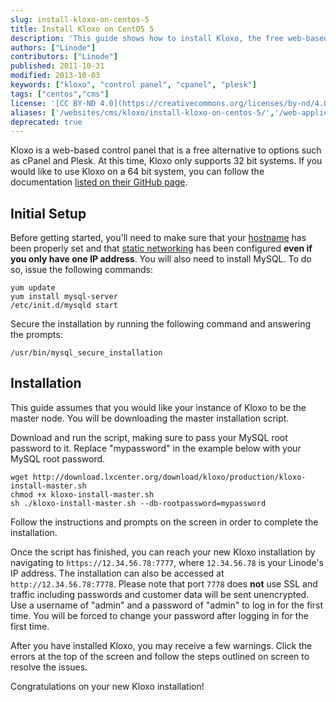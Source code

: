 ```yaml
---
slug: install-kloxo-on-centos-5
title: Install Kloxo on CentOS 5
description: 'This guide shows how to install Kloxo, the free web-based server control panel alternative to cPanel and Plesk, on a server running CentOS 5.'
authors: ["Linode"]
contributors: ["Linode"]
published: 2011-10-31
modified: 2013-10-03
keywords: ["kloxo", "control panel", "cpanel", "plesk"]
tags: ["centos","cms"]
license: '[CC BY-ND 4.0](https://creativecommons.org/licenses/by-nd/4.0)'
aliases: ['/websites/cms/kloxo/install-kloxo-on-centos-5/','/web-applications/control-panels/kloxo/installation/','/websites/cms/install-kloxo-on-centos-5/']
deprecated: true
---
```


Kloxo is a web-based control panel that is a free alternative to options such as cPanel and Plesk. At this time, Kloxo only supports 32 bit systems. If you would like to use Kloxo on a 64 bit system, you can follow the documentation [listed on their GitHub page](https://github.com/lxcenter/kloxo).

## Initial Setup

Before getting started, you'll need to make sure that your [hostname](/docs/products/compute/compute-instances/guides/set-up-and-secure/#configure-a-custom-hostname) has been properly set and that [static networking](/docs/products/compute/compute-instances/guides/manual-network-configuration/) has been configured **even if you only have one IP address**. You will also need to install MySQL. To do so, issue the following commands:

    yum update
    yum install mysql-server
    /etc/init.d/mysqld start

Secure the installation by running the following command and answering the prompts:

    /usr/bin/mysql_secure_installation

## Installation

This guide assumes that you would like your instance of Kloxo to be the master node. You will be downloading the master installation script.

Download and run the script, making sure to pass your MySQL root password to it. Replace "mypassword" in the example below with your MySQL root password.

    wget http://download.lxcenter.org/download/kloxo/production/kloxo-install-master.sh
    chmod +x kloxo-install-master.sh
    sh ./kloxo-install-master.sh --db-rootpassword=mypassword

Follow the instructions and prompts on the screen in order to complete the installation.

Once the script has finished, you can reach your new Kloxo installation by navigating to `https://12.34.56.78:7777`, where `12.34.56.78` is your Linode's IP address. The installation can also be accessed at `http://12.34.56.78:7778`. Please note that port `7778` does **not** use SSL and traffic including passwords and customer data will be sent unencrypted. Use a username of "admin" and a password of "admin" to log in for the first time. You will be forced to change your password after logging in for the first time.

After you have installed Kloxo, you may receive a few warnings. Click the errors at the top of the screen and follow the steps outlined on screen to resolve the issues.

Congratulations on your new Kloxo installation!



